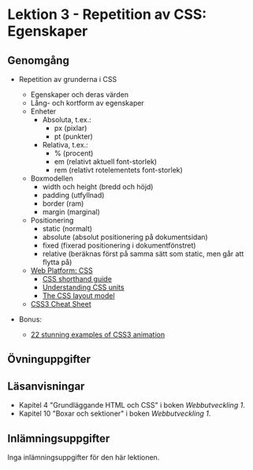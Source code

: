# Lektion 3 - Repetition av CSS: Egenskaper

## Genomgång

- Repetition av grunderna i CSS
  - Egenskaper och deras värden
  - Lång- och kortform av egenskaper
  - Enheter
    - Absoluta, t.ex.:
      - px (pixlar)
      - pt (punkter)
    - Relativa, t.ex.:
      - % (procent)
      - em (relativt aktuell font-storlek)
      - rem (relativt rotelementets font-storlek)
  - Boxmodellen
      - width och height (bredd och höjd)
      - padding (utfyllnad)
      - border (ram)
      - margin (marginal)
  - Positionering
      - static (normalt)
      - absolute (absolut positionering på dokumentsidan)
      - fixed (fixerad positionering i dokumentfönstret)
      - relative (beräknas först på samma sätt som static, men går att flytta på)
  - [Web Platform: CSS](https://docs.webplatform.org/wiki/css)
    - [CSS shorthand guide](https://docs.webplatform.org/wiki/guides/css_shorthand)
    - [Understanding CSS units](https://docs.webplatform.org/wiki/tutorials/understanding-css-units)
    - [The CSS layout model](https://docs.webplatform.org/wiki/guides/the_css_layout_model)
  - [CSS3 Cheat Sheet](http://www.smashingmagazine.com/wp-content/uploads/images/css3-cheat-sheet/css3-cheat-sheet.pdf)

- Bonus:
  - [22 stunning examples of CSS3 animation](http://www.creativebloq.com/css3/animation-with-css3-712437)

## Övninguppgifter

## Läsanvisningar

- Kapitel 4 "Grundläggande HTML och CSS" i boken *Webbutveckling 1*.
- Kapitel 10 "Boxar och sektioner" i boken *Webbutveckling 1*.

## Inlämningsuppgifter

Inga inlämningsuppgifter för den här lektionen.
